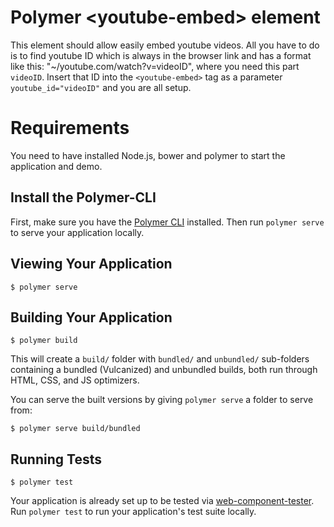 # Polymer \<youtube-embed\> element

This element should allow easily embed youtube videos. All you have to do is to find youtube ID which is always in the browser link and has a format like this: "~/youtube.com/watch?v=videoID", where you need this part `videoID`.
Insert that ID into the `<youtube-embed>` tag as a parameter `youtube_id="videoID"` and you are all setup.

# Requirements
You need to have installed Node.js, bower and polymer to start the application and demo.

## Install the Polymer-CLI

First, make sure you have the [Polymer CLI](https://www.npmjs.com/package/polymer-cli) installed. Then run `polymer serve` to serve your application locally.

## Viewing Your Application

```
$ polymer serve
```

## Building Your Application

```
$ polymer build
```

This will create a `build/` folder with `bundled/` and `unbundled/` sub-folders
containing a bundled (Vulcanized) and unbundled builds, both run through HTML,
CSS, and JS optimizers.

You can serve the built versions by giving `polymer serve` a folder to serve
from:

```
$ polymer serve build/bundled
```

## Running Tests

```
$ polymer test
```

Your application is already set up to be tested via [web-component-tester](https://github.com/Polymer/web-component-tester). Run `polymer test` to run your application's test suite locally.
